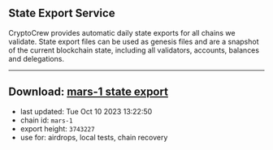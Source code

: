 ## State Export Service
CryptoCrew provides automatic daily state exports for all chains we validate. State export files can be used as genesis files and are a snapshot of the current blockchain state, including all validators, accounts, balances and delegations.

---
**Download: [mars-1 state export](https://dl.ccvalidators.com/SERVICE/mars/mars-1_export_3743227.json)**
---

- last updated: Tue Oct 10 2023 13:22:50
- chain id: `mars-1`
- export height: `3743227`
- use for: airdrops, local tests, chain recovery

